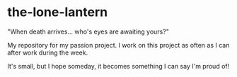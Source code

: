 # the-lone-lantern #
"When death arrives... who's eyes are awaiting yours?"

My repository for my passion project.
I work on this project as often as I can after work during the week.

It's small, but I hope someday, it becomes something I can say I'm proud of!
